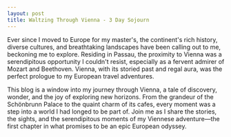 ```yaml
---
layout: post
title: Waltzing Through Vienna - 3 Day Sojourn
---
```


Ever since I moved to Europe for my master's, the continent's rich history, diverse cultures, and breathtaking landscapes have been calling out to me, beckoning me to explore. Residing in Passau, the proximity to Vienna was a serendipitous opportunity I couldn't resist, especially as a fervent admirer of Mozart and Beethoven. Vienna, with its storied past and regal aura, was the perfect prologue to my European travel adventures.

This blog is a window into my journey through Vienna, a tale of discovery, wonder, and the joy of exploring new horizons. From the grandeur of the Schönbrunn Palace to the quaint charm of its cafes, every moment was a step into a world I had longed to be part of. Join me as I share the stories, the sights, and the serendipitous moments of my Viennese adventure—the first chapter in what promises to be an epic European odyssey.